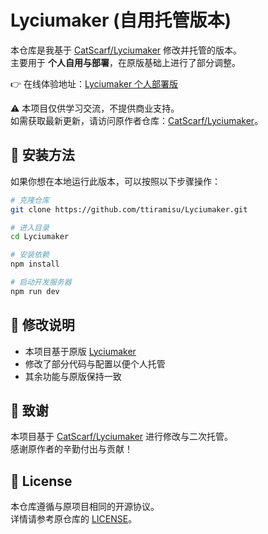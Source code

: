 # Lyciumaker (自用托管版本)

本仓库是我基于 [CatScarf/Lyciumaker](https://github.com/CatScarf/Lyciumaker) 修改并托管的版本。  
主要用于 **个人自用与部署**，在原版基础上进行了部分调整。  

👉 在线体验地址：[Lyciumaker 个人部署版](https://songchaosha.vercel.app)  

⚠️ 本项目仅供学习交流，不提供商业支持。  
如需获取最新更新，请访问原作者仓库：[CatScarf/Lyciumaker](https://github.com/CatScarf/Lyciumaker)。  

## 🚀 安装方法

如果你想在本地运行此版本，可以按照以下步骤操作：  

```bash
# 克隆仓库
git clone https://github.com/ttiramisu/Lyciumaker.git

# 进入目录
cd Lyciumaker

# 安装依赖
npm install

# 启动开发服务器
npm run dev
```

## 📝 修改说明

- 本项目基于原版 [Lyciumaker](https://github.com/CatScarf/Lyciumaker)  
- 修改了部分代码与配置以便个人托管  
- 其余功能与原版保持一致  

## 🙏 致谢

本项目基于 [CatScarf/Lyciumaker](https://github.com/CatScarf/Lyciumaker) 进行修改与二次托管。  
感谢原作者的辛勤付出与贡献！  

## 📜 License

本仓库遵循与原项目相同的开源协议。  
详情请参考原仓库的 [LICENSE](https://github.com/CatScarf/Lyciumaker/blob/main/LICENSE)。  
